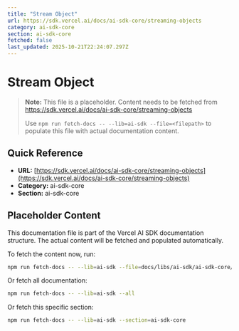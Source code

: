 ```yaml
---
title: "Stream Object"
url: https://sdk.vercel.ai/docs/ai-sdk-core/streaming-objects
category: ai-sdk-core
section: ai-sdk-core
fetched: false
last_updated: 2025-10-21T22:24:07.297Z
---
```


# Stream Object

> **Note:** This file is a placeholder. Content needs to be fetched from https://sdk.vercel.ai/docs/ai-sdk-core/streaming-objects
>
> Use `npm run fetch-docs -- --lib=ai-sdk --file=<filepath>` to populate this file with actual documentation content.

## Quick Reference

- **URL:** [https://sdk.vercel.ai/docs/ai-sdk-core/streaming-objects](https://sdk.vercel.ai/docs/ai-sdk-core/streaming-objects)
- **Category:** ai-sdk-core
- **Section:** ai-sdk-core

## Placeholder Content

This documentation file is part of the Vercel AI SDK documentation structure.
The actual content will be fetched and populated automatically.

To fetch the content now, run:

```bash
npm run fetch-docs -- --lib=ai-sdk --file=docs/libs/ai-sdk/ai-sdk-core/streaming-objects.md
```

Or fetch all documentation:

```bash
npm run fetch-docs -- --lib=ai-sdk --all
```

Or fetch this specific section:

```bash
npm run fetch-docs -- --lib=ai-sdk --section=ai-sdk-core
```
